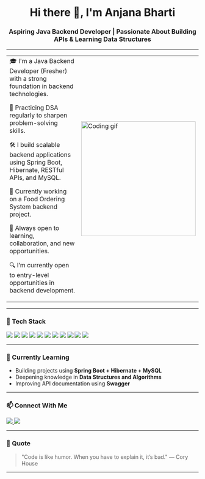 <h1 align="center">Hi there 👋, I'm Anjana Bharti</h1>
<h3 align="center">Aspiring Java Backend Developer | Passionate About Building APIs & Learning Data Structures</h3>

---

<table> <tr> <td>
🎓 I'm a Java Backend Developer (Fresher) with a strong foundation in backend technologies.

🧠 Practicing DSA regularly to sharpen problem-solving skills.

🛠️ I build scalable backend applications using Spring Boot, Hibernate, RESTful APIs, and MySQL.

🌱 Currently working on a Food Ordering System backend project.

👀 Always open to learning, collaboration, and new opportunities.

🔍 I’m currently open to entry-level opportunities in backend development.

</td> <td> <img src="https://media.giphy.com/media/qgQUggAC3Pfv687qPC/giphy.gif" width="300" alt="Coding gif" /> </td> </tr> </table>

---

### 🧰 Tech Stack

<p>
  <img src="https://img.shields.io/badge/Java-%23ED8B00.svg?style=flat&logo=java&logoColor=white" />
  <img src="https://img.shields.io/badge/SpringBoot-%236DB33F.svg?style=flat&logo=spring&logoColor=white" />
  <img src="https://img.shields.io/badge/Hibernate-%23000000.svg?style=flat&logo=hibernate&logoColor=white" />
  <img src="https://img.shields.io/badge/MySQL-%234479A1.svg?style=flat&logo=mysql&logoColor=white" />
  <img src="https://img.shields.io/badge/PostgreSQL-%23336791.svg?style=flat&logo=postgresql&logoColor=white" />
  <img src="https://img.shields.io/badge/REST_API-%23000000.svg?style=flat" />
  <img src="https://img.shields.io/badge/JPA-%23007ACC.svg?style=flat" />
  <img src="https://img.shields.io/badge/Postman-%23FF6C37.svg?style=flat&logo=postman&logoColor=white" />
  <img src="https://img.shields.io/badge/Swagger-%2385EA2D.svg?style=flat&logo=swagger&logoColor=black" />
  <img src="https://img.shields.io/badge/Maven-%23C71A36.svg?style=flat&logo=apachemaven&logoColor=white" />
  <img src="https://img.shields.io/badge/GitHub-%23181717.svg?style=flat&logo=github&logoColor=white" />
</p>

---

### 🧠 Currently Learning

- Building projects using **Spring Boot + Hibernate + MySQL**
- Deepening knowledge in **Data Structures and Algorithms**
- Improving API documentation using **Swagger**

---

### 📫 Connect With Me

<p>
  <a href="https://www.linkedin.com/in/anjanabharti/" target="_blank">
    <img src="https://img.shields.io/badge/LinkedIn-blue?style=flat&logo=linkedin&logoColor=white" />
  </a>
  <a href="mailto:anjanab942@gmail.com">
    <img src="https://img.shields.io/badge/Gmail-red?style=flat&logo=gmail&logoColor=white" />
  </a>
</p>

---

### 🌟 Quote

> "Code is like humor. When you have to explain it, it’s bad." — Cory House

---

